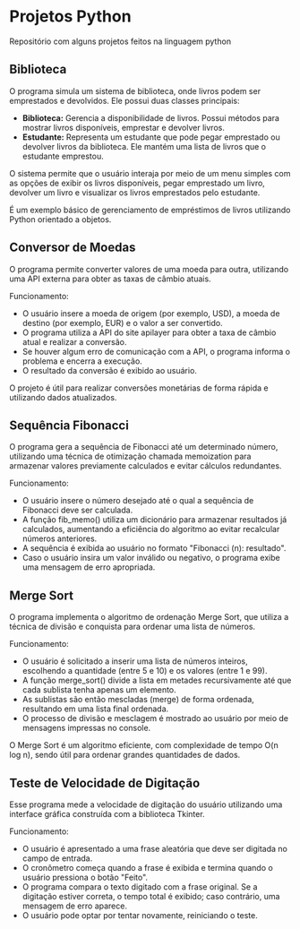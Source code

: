 # Projetos Python  
Repositório com alguns projetos feitos na linguagem python  

## Biblioteca  
O programa simula um sistema de biblioteca, onde livros podem ser emprestados e devolvidos. Ele possui duas classes principais:

- **Biblioteca:** Gerencia a disponibilidade de livros. Possui métodos para mostrar livros disponíveis, emprestar e devolver livros.  
- **Estudante:** Representa um estudante que pode pegar emprestado ou devolver livros da biblioteca. Ele mantém uma lista de livros que o estudante emprestou.
  
O sistema permite que o usuário interaja por meio de um menu simples com as opções de exibir os livros disponíveis, pegar emprestado um livro, devolver um livro e visualizar os livros emprestados pelo estudante.

É um exemplo básico de gerenciamento de empréstimos de livros utilizando Python orientado a objetos.  

## Conversor de Moedas  
O programa permite converter valores de uma moeda para outra, utilizando uma API externa para obter as taxas de câmbio atuais.  

Funcionamento:
- O usuário insere a moeda de origem (por exemplo, USD), a moeda de destino (por exemplo, EUR) e o valor a ser convertido.
- O programa utiliza a API do site apilayer para obter a taxa de câmbio atual e realizar a conversão.
- Se houver algum erro de comunicação com a API, o programa informa o problema e encerra a execução.
- O resultado da conversão é exibido ao usuário.
  
O projeto é útil para realizar conversões monetárias de forma rápida e utilizando dados atualizados.  

## Sequência Fibonacci  
O programa gera a sequência de Fibonacci até um determinado número, utilizando uma técnica de otimização chamada memoization para armazenar valores previamente calculados e evitar cálculos redundantes.  

Funcionamento: 
- O usuário insere o número desejado até o qual a sequência de Fibonacci deve ser calculada.
- A função fib_memo() utiliza um dicionário para armazenar resultados já calculados, aumentando a eficiência do algoritmo ao evitar recalcular números anteriores.
- A sequência é exibida ao usuário no formato "Fibonacci (n): resultado".
- Caso o usuário insira um valor inválido ou negativo, o programa exibe uma mensagem de erro apropriada.

## Merge Sort  
O programa implementa o algoritmo de ordenação Merge Sort, que utiliza a técnica de divisão e conquista para ordenar uma lista de números.  

Funcionamento:
- O usuário é solicitado a inserir uma lista de números inteiros, escolhendo a quantidade (entre 5 e 10) e os valores (entre 1 e 99).
- A função merge_sort() divide a lista em metades recursivamente até que cada sublista tenha apenas um elemento.
- As sublistas são então mescladas (merge) de forma ordenada, resultando em uma lista final ordenada.
- O processo de divisão e mesclagem é mostrado ao usuário por meio de mensagens impressas no console.  

O Merge Sort é um algoritmo eficiente, com complexidade de tempo O(n log n), sendo útil para ordenar grandes quantidades de dados.  

## Teste de Velocidade de Digitação  
Esse programa mede a velocidade de digitação do usuário utilizando uma interface gráfica construída com a biblioteca Tkinter.  

Funcionamento:  
- O usuário é apresentado a uma frase aleatória que deve ser digitada no campo de entrada.
- O cronômetro começa quando a frase é exibida e termina quando o usuário pressiona o botão "Feito".
- O programa compara o texto digitado com a frase original. Se a digitação estiver correta, o tempo total é exibido; caso contrário, uma mensagem de erro aparece.
- O usuário pode optar por tentar novamente, reiniciando o teste.
